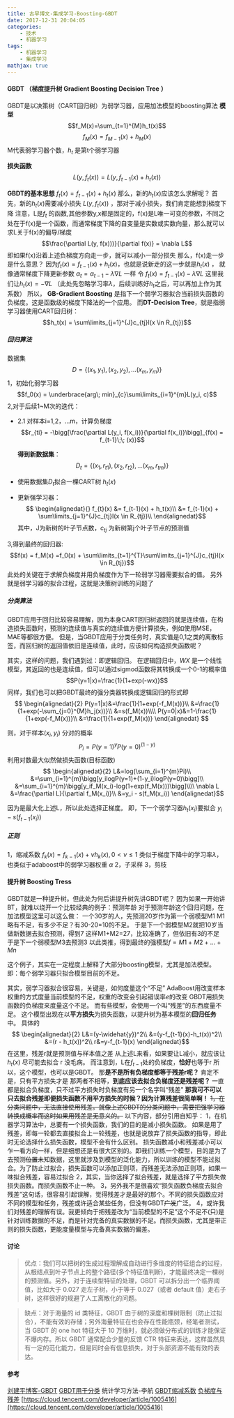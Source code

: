 ```yaml
---
title: 古早博文-集成学习-Boosting-GBDT
date: 2017-12-31 20:04:05
categories: 
    - 技术
    - 机器学习
tags:
    - 机器学习
    - 集成学习
mathjax: true
---
```

#### GBDT （梯度提升树 Gradient Boosting Decision Tree ）
GBDT是以决策树（CART回归树）为弱学习器，应用加法模型的boosting算法
**模型**
$$f_M(x)=\sum_{t=1}^{M}h_t(x)$$
$$f_M(x)=f_{M-1}(x)+h_M(x)$$
M代表弱学习器个数，$h_t$ 是第t个弱学习器

**损失函数**
$$L(y, f_{t}(x)) =L(y, f_{t-1}(x)+ h_t(x))$$


**GBDT的基本思想**
$f_t(x)=f_{t-1}(x)+h_t(x)$
那么，新的$h_t(x)$应该怎么求解呢？
首先，新的$h_t(x)$需要减小损失 $L(y, f_{t}(x))$ ，那对于减小损失，我们肯定能想到梯度下降
注意，L是$f_t$ 的函数,其他参数y,x都是固定的，f(x)是L唯一可变的参数，不同之处在于f(x)是一个函数，而通常梯度下降的自变量是实数或实数向量，那么就可以求L关于f(x)的偏导/梯度
$$\frac{\partial L(y, f(x)))}{\partial f(x)} = \nabla L$$
即如果f(x)沿着上述负梯度方向走一步，就可以减小一部分损失
那么，f(x)走一步是什么意思？
因为$f_t(x)=f_{t-1}(x)+h_t(x)$，也就是说新走的这一步就是$h_t(x)$ ，
就像通常梯度下降更新参数 $\alpha_t = \alpha_{t-1} - \lambda \nabla L$ 一样
令 $f_t(x)=f_{t-1}(x)- \lambda\nabla L$
这里我们让$h_t(x)=- \nabla L$ （此处先忽略学习率$\lambda$，后续训练好$h_t$之后，可以再加上作为其系数）
所以，
**GB-Gradient Boosting** 是指下一个弱学习器拟合当前损失函数的负梯度。这是函数级的梯度下降法的一个应用。
而**DT-Decision Tree**，就是指弱学习器使用CART回归树：
$$h_t(x) = \sum\limits_{j=1}^{J}c_{tj}I(x \in R_{tj})$$

##### 回归算法
数据集
$$D=\{(x_1,y_1),(x_2,y_2), ...(x_m,y_m)\}$$
1，初始化弱学习器
$$f_0(x) = \underbrace{arg\; min}_{c}\sum\limits_{i=1}^{m}L(y_i, c)$$
2,对于后续1~M次的迭代：

* 2.1 对样本i=1,2，...m，计算负梯度
    $$r_{ti} = -\bigg[\frac{\partial L(y_i, f(x_i))}{\partial f(x_i)}\bigg]_{f(x) = f_{t-1}\;\; (x)}$$
    
    **得到新数据集**：
    $$D_t=\{(x_1,r_{t1}),(x_2,r_{t2}), ...(x_m,r_{tm})\}$$

* 使用数据集$D_t$拟合一棵CART树 $h_t(x)$
* 更新强学习器：
    $$
    \begin{alignedat}{}
    f_{t}(x) &= f_{t-1}(x) + h_t(x)\\
    &= f_{t-1}(x) + \sum\limits_{j=1}^{J}c_{tj}I(x \in R_{tj})\\
    \end{alignedat}$$
    其中，J为新树的叶子节点数，$c_{tj}$ 为新树第j个叶子节点的预测值

3,得到最终的回归器:
$$f(x) = f_M(x) =f_0(x) + \sum\limits_{t=1}^{T}\sum\limits_{j=1}^{J}c_{tj}I(x \in R_{tj})$$
此处的关键在于求解负梯度并用负梯度作为下一轮弱学习器需要拟合的值。
另外就是弱学习器的拟合过程，这就是决策树训练的问题了

##### 分类算法

GBDT应用于回归比较容易理解，因为本身CART回归树返回的就是连续值，在构造损失函数时，预测的连续值与真实的连续值方便计算损失，例如使用MSE，MAE等都很方便。
但是，当GBDT应用于分类任务时，真实值是0,1之类的离散标签，而回归树的返回值依旧是连续值，此时，应该如何构造损失函数呢？

其实，这样的问题，我们遇到过：即逻辑回归。
在逻辑回归中，$WX$ 是一个线性模型，其返回的也是连续值，但可以通过sigmod函数将其转换成一个0-1的概率值
$$P(y=1|x)=\frac{1}{1+exp(-wx)}$$
同样，我们也可以把GBDT最终的强分类器转换成逻辑回归的形式即
$$
\begin{alignedat}{2}
P(y=1|x)&=\frac{1}{1+exp(-f_M(x))}\\
&=\frac{1}{1+exp(-\sum_{j=0}^{M}h_j(x))}\\
&=s(f_M(x))\\\\
P(y=0|x)&=1-\frac{1}{1+exp(-f_M(x))}\\
&=\frac{1}{1+exp(f_M(x))}
\end{alignedat}
$$

则，对于样本$(x_i,y_i)$
分对的概率
$$P_i=P(y=1)^yP(y=0)^{(1-y)}$$
利用对数最大似然做损失函数(目标函数)
$$
\begin{alignedat}{2}
L&=log(\sum_{i=1}^{m}Pi)\\
&=\sum_{i=1}^{m}\bigg[y_ilogP(y=1)+(1-y_i)logP(y=0)\bigg]\\
&=\sum_{i=1}^{m}\bigg[y_if_M(x_i)-log(1+exp(f_M(x)))\bigg]\\\\
\nabla L &=\frac{\partial L}{\partial f_M(x_i)}\\
&=y_i - s(f_M(x_i))
\end{alignedat}$$

因为是最大化上述L，所以此处选择正梯度。
即，下一个弱学习器$h_t(x_i)$要拟合 $y_i - s(f_{t-1}(x_i))$

##### 正则
1，缩减系数 
$f_{k}(x) = f_{k-1}(x) + \nu h_k(x) ,0 < \nu \leq 1$
类似于梯度下降中的学习率$\lambda$，
也类似于adaboost中的弱学习器权重 $\alpha$
2，子采样
3，剪枝


#### 提升树 Boosting Tress
GBDT就是一种提升树。但此处为何后讲提升树先讲GBDT呢？
因为如果一开始讲BT，就难以绕开一个比较经典的例子：预测年龄
对于预测年龄这个回归问题，在加法模型这里可以这么做：
一个30岁的人，先预测20岁作为第一个弱模型M1
M1略有不足，有多少不足？有30-20=10的不足。
于是下一个弱模型M2就把10岁当做新数据去拟合预测，得到7
这样M1+M2=27，比较准确了，但依旧有3的不足
于是下一个弱模型M3去预测3
以此类推，得到最终的强模型$f=M1+M2+...+Mn$

这个例子，其实在一定程度上解释了大部分boosting模型，尤其是加法模型。
即：每个弱学习器只拟合模型目前的不足。

其实，弱学习器拟合很容易，关键是，如何度量这个“不足”
AdaBoost用改变样本权重的方式度量当前模型的不足，权重的改变会引起错误率$e$的改变
GBDT用损失函数的负梯度来度量这个不足。
而有些模型，会使用一个叫“残差”的东西度量不足。
这个模型出现在以**平方损失**为损失函数，以提升树为基本模型的**回归任务**中。
具体的
$$
\begin{alignedat}{2}
L&=(y-\widehat{y})^2\\
&=(y-f_{t-1}(x)-h_t(x))^2\\
&=(r - h_t(x))^2\\
r&=y-f_{t-1}(x)
\end{alignedat}$$
在这里，残差r就是预测值与样本值之差
从上述L来看，如果要让L减小，就应该让 $h_t(x)$ 尽可能去拟合 r 没毛病。
而注意到，L在$f_{t-1}$处的负梯度，**恰好**也等于r
所以，这个模型，也可以是GBDT。
那**是不是所有负梯度都等于残差r呢？** 肯定不是，只有平方损失才是
那两者不相等，**到底应该去拟合负梯度还是残差呢？**
一直都是拟合负梯度，只不过平方损失时负梯度有另一个名字叫“残差”
**那我可不可以只去拟合残差即便损失函数不用平方损失的时候？因为计算残差很简单啊！**
~~1，在分类问题中，无法直接使用残差。就像上述GBDT的分类问题中，需要把强学习器转换成概率而这时如果用残差是无意义的。~~
以下内容，部分引用自知乎：
1，在机器学习算法中，总要有一个损失函数，我们的目的是减小损失函数。
如果是用了残差，即每一轮都去直接拟合上一轮残差，也就是说放弃了损失函数的指导，即此时无论选择什么损失函数，模型不会有什么区别。
损失函数减小和残差减小可以乍一看方向一样，但是细想还是有很大区别的。即我们训练一个模型，目的是为了去预测~~位置~~未知数据，这里就涉及到模型的泛化能力，所以训练的模型不能过拟合。为了防止过拟合，损失函数可以添加正则项，而残差无法添加正则项，如果一味拟合残差，容易过拟合
2，其实，当你选择了拟合残差，就是选择了平方损失做损失函数。而损失函数不止一种。
3，另外我不是很喜欢“损失函数负梯度去拟合残差”这句话，很容易引起误解，觉得残差才是最好的那个。不同的损失函数应对不同的模型和任务，残差或许适合某些任务，但没有GBDT~~广发~~广泛。
4，或许我们对残差的理解有误。我更倾向于把残差改为“当前模型的不足”这个不足不(只)是针对训练数据的不足，而是针对完备的真实数据的不足。而损失函数，尤其是带正则的损失函数，更能度量模型与完备真实数据的偏差。

#### 讨论
>优点：我们可以把树的生成过程理解成自动进行多维度的特征组合的过程，从根结点到叶子节点上的整个路径(多个特征值判断)，才能最终决定一棵树的预测值。另外，对于连续型特征的处理，GBDT 可以拆分出一个临界阈值，比如大于 0.027 走左子树，小于等于 0.027（或者 default 值）走右子树，这样很好的规避了人工离散化的问题。

>缺点：对于海量的 id 类特征，GBDT 由于树的深度和棵树限制（防止过拟合），不能有效的存储；另外海量特征在也会存在性能瓶颈，经笔者测试，当 GBDT 的 one hot 特征大于 10 万维时，就必须做分布式的训练才能保证不爆内存。所以 GBDT 通常配合少量的反馈 CTR 特征来表达，这样虽然具有一定的范化能力，但是同时会有信息损失，对于头部资源不能有效的表达。
#### 参考
[刘建平博客-GBDT](https://www.cnblogs.com/pinard/p/6140514.html#!comments)
[GBDT用于分类](https://zhuanlan.zhihu.com/p/46445201)
统计学习方法-李航
[GBDT缩减系数](https://blog.csdn.net/ningyanggege/article/details/87974691)
[负梯度与残差](https://blog.csdn.net/zbzckaiA/article/details/86235978)
[https://cloud.tencent.com/developer/article/1005416](https://cloud.tencent.com/developer/article/1005416)



